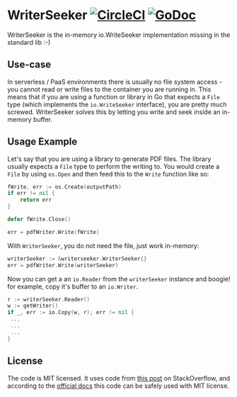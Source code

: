 # WriterSeeker [![CircleCI](https://circleci.com/gh/orcaman/writerseeker.svg?style=svg)](https://circleci.com/gh/orcaman/writerseeker) [![GoDoc](https://godoc.org/github.com/orcaman/writerseeker?status.svg)](https://godoc.org/github.com/orcaman/writerseeker)

WriterSeeker is the in-memory io.WriteSeeker implementation missing in the standard lib :-)


## Use-case
In serverless / PaaS environments there is usually no file system access - you cannot read or write files to the container you are running in. This means that if you are using a function or library in Go that expects a `File` type (which implements the `io.WriteSeeker` interface), you are pretty much screwed. WriterSeeker solves this by letting you write and seek inside an in-memory buffer.

## Usage Example

Let's say that you are using a library to generate PDF files. The library usually expects a `File` type to perform the writing to. You would create a `File` by using `os.Open` and then feed this to the `Write` function like so:

```go
fWrite, err := os.Create(outputPath)
if err != nil {
    return err
}

defer fWrite.Close()

err = pdfWriter.Write(fWrite)
```

With `WriterSeeker`, you do not need the file, just work in-memory:

```go
writerSeeker := &writerseeker.WriterSeeker{}
err = pdfWriter.Write(writerSeeker)
```

Now you can get a an `io.Reader` from the `writerSeeker` instance and boogie! for example, copy it's buffer to an `io.Writer`.

```go
r := writerSeeker.Reader()
w := getWriter()
if _, err := io.Copy(w, r); err != nil {
 ...
 ...
 ...
}
```

## License
The code is MIT licensed. It uses code from [this post](https://stackoverflow.com/questions/45836767/using-an-io-writeseeker-without-a-file-in-go/45837752#45837752) on StackOverflow, and according to the [official docs](https://meta.stackexchange.com/questions/271080/the-mit-license-clarity-on-using-code-on-stack-overflow-and-stack-exchange) this code can be safely used with MIT license. 